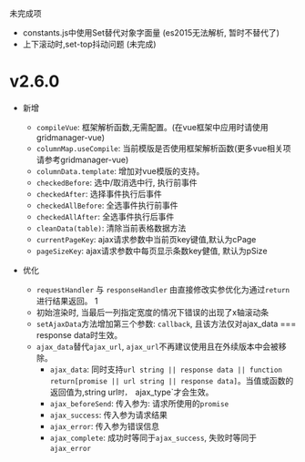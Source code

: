 未完成项
- constants.js中使用Set替代对象字面量 (es2015无法解析, 暂时不替代了)
- 上下滚动时,set-top抖动问题 (未完成)

# v2.6.0
- 新增
	- `compileVue`: 框架解析函数,无需配置。(在vue框架中应用时请使用gridmanager-vue)
	- `columnMap.useCompile`: 当前模版是否使用框架解析函数(更多vue相关项请参考gridmanager-vue)
	- `columnData.template`: 增加对vue模版的支持。
	- `checkedBefore`: 选中/取消选中行, 执行前事件
	- `checkedAfter`: 选择事件执行后事件
	- `checkedAllBefore`: 全选事件执行前事件
	- `checkedAllAfter`: 全选事件执行后事件
	- `cleanData(table)`: 清除当前表格数据方法
	- `currentPageKey`: ajax请求参数中当前页key键值,默认为cPage
	- `pageSizeKey`: ajax请求参数中每页显示条数key健值, 默认为pSize
	
- 优化
	- `requestHandler` 与 `responseHandler` 由直接修改实参优化为通过`return`进行结果返回。 1
	- 初始渲染时, 当最后一列指定宽度的情况下错误的出现了x轴滚动条
	- `setAjaxData`方法增加第三个参数: `callback`, 且该方法仅对ajax_data === response data时生效。
	- `ajax_data`替代`ajax_url`, `ajax_url`不再建议使用且在外续版本中会被移除。
		- `ajax_data`: 同时支持`url string || response data || function return[promise || url string || response data]`。当值或函数的返回值为,string url`时， `ajax_type`才会生效。
		- `ajax_beforeSend`:  传入参为: 请求所使用的`promise`
		- `ajax_success`: 传入参为请求结果
		- `ajax_error`: 传入参为错误信息
		- `ajax_complete`: 成功时等同于`ajax_success`, 失败时等同于`ajax_error`
